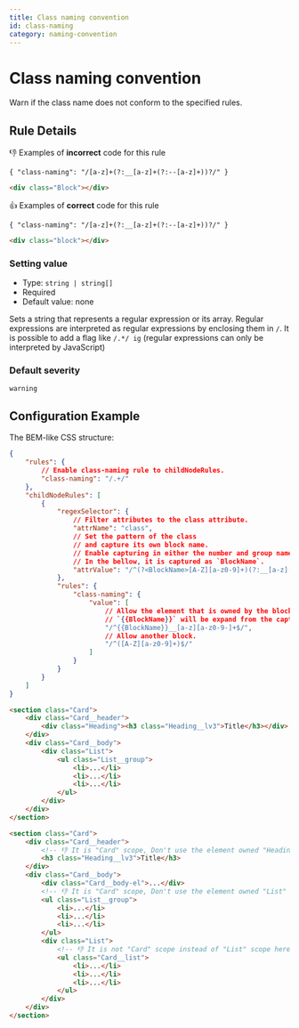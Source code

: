 ```yaml
---
title: Class naming convention
id: class-naming
category: naming-convention
---
```


# Class naming convention

Warn if the class name does not conform to the specified rules.

## Rule Details

👎 Examples of **incorrect** code for this rule

`{ "class-naming": "/[a-z]+(?:__[a-z]+(?:--[a-z]+))?/" }`

```html
<div class="Block"></div>
```

👍 Examples of **correct** code for this rule

`{ "class-naming": "/[a-z]+(?:__[a-z]+(?:--[a-z]+))?/" }`

```html
<div class="block"></div>
```

### Setting value

-   Type: `string | string[]`
-   Required
-   Default value: none

Sets a string that represents a regular expression or its array. Regular expressions are interpreted as regular expressions by enclosing them in `/`. It is possible to add a flag like `/.*/ ig` (regular expressions can only be interpreted by JavaScript)

### Default severity

`warning`

## Configuration Example

The BEM-like CSS structure:

```json
{
	"rules": {
		// Enable class-naming rule to childNodeRules.
		"class-naming": "/.+/"
	},
	"childNodeRules": [
		{
			"regexSelector": {
				// Filter attributes to the class attribute.
				"attrName": "class",
				// Set the pattern of the class
				// and capture its own block name.
				// Enable capturing in either the number and group name.
				// In the bellow, it is captured as `BlockName`.
				"attrValue": "/^(?<BlockName>[A-Z][a-z0-9]+)(?:__[a-z][a-z0-9-]+)?$/"
			},
			"rules": {
				"class-naming": {
					"value": [
						// Allow the element that is owned by the block.
						// `{{BlockName}}` will be expand from the captured group.
						"/^{{BlockName}}__[a-z][a-z0-9-]+$/",
						// Allow another block.
						"/^([A-Z][a-z0-9]+)$/"
					]
				}
			}
		}
	]
}
```

```html
<section class="Card">
	<div class="Card__header">
		<div class="Heading"><h3 class="Heading__lv3">Title</h3></div>
	</div>
	<div class="Card__body">
		<div class="List">
			<ul class="List__group">
				<li>...</li>
				<li>...</li>
				<li>...</li>
			</ul>
		</div>
	</div>
</section>

<section class="Card">
	<div class="Card__header">
		<!-- 👎 It is "Card" scope, Don't use the element owned "Heading" -->
		<h3 class="Heading__lv3">Title</h3>
	</div>
	<div class="Card__body">
		<div class="Card__body-el">...</div>
		<!-- 👎 It is "Card" scope, Don't use the element owned "List" -->
		<ul class="List__group">
			<li>...</li>
			<li>...</li>
			<li>...</li>
		</ul>
		<div class="List">
			<!-- 👎 It is not "Card" scope instead of "List" scope here -->
			<ul class="Card__list">
				<li>...</li>
				<li>...</li>
				<li>...</li>
			</ul>
		</div>
	</div>
</section>
```

